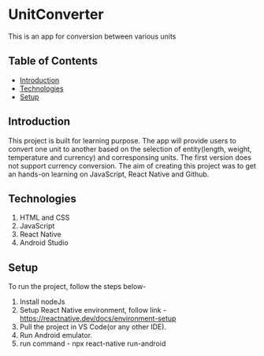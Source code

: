 # UnitConverter
This is an app for conversion between various units

## Table of Contents
* [Introduction](#introduction)
* [Technologies](#technologies)
* [Setup](#setup)

## Introduction
This project is built for learning purpose. The app will provide users to convert one unit to another based on the selection of entity(length, weight, temperature 
and currency) and corresponsing units. The first version does not support currency conversion. The aim of creating this project was to get an hands-on learning on
JavaScript, React Native and Github.

## Technologies
1. HTML and CSS
2. JavaScript
3. React Native
4. Android Studio

## Setup
To run the project, follow the steps below-
1. Install nodeJs
2. Setup React Native environment, follow link - 
   https://reactnative.dev/docs/environment-setup
2. Pull the project in VS Code(or any other IDE).
3. Run Android emulator.
4. run command - npx react-native run-android
